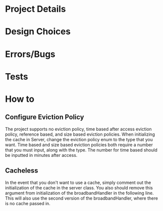 # Project Details

# Design Choices

# Errors/Bugs

# Tests

# How to
## Configure Eviction Policy
The project supports no eviction policy, time based after access eviction policy, reference based, and size based
eviction policies. When initializing the cache in Server, change the eviction policy enum to the type that you want.
Time based and size based eviction policies both require a number that you must input, along with the type. 
The number for time based should be inputted in minutes after access. 
## Cacheless
In the event that you don't want to use a cache, simply comment out the initialization of the cache in the server class.
You also should remove this argument from initialization of the broadbandHandler in the following line. 
This will also use the second version of the broadbandHandler, where there is no cache passed in. 
